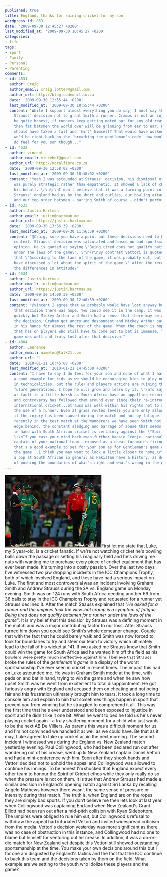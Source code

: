 ```yaml
---
published: true
title: England, thanks for ruining cricket for my son
wordpress_id: 853
date: '2009-09-30 12:45:27 +0200'
last_modified_at: '2009-09-30 10:45:27 +0200'
categories:
- life
tags:
- Sport
- Family
- Personal
- Parenting
comments:
- id: 4531
  author: Craig
  author_email: craig.lotter@gmail.com
  author_url: http://blog.codeunit.co.za
  date: '2009-09-30 12:55:44 +0200'
  last_modified_at: '2009-09-30 10:55:44 +0200'
  content: "While I support almost everything you do say, I must say that I support
    Strauss' decision not to grant Smith a runner. Cramps is not an injury, and to
    be quite honest, if runners keep getting meted out for any old reason whatsoever,
    then fat batsmen the world over will be grinning from ear to ear. Perhaps Smith
    should have taken a fall and 'hurt' himself? That would have worked, but then
    we'd be right back on the 'breaching the gentleman's code' now wouldn't we? :)\r\n\r\nShame,
    do feel for you son though..."
- id: 4532
  author: vincent
  author_email: vincehof@gmail.com
  author_url: http://moralfibre.co.za
  date: '2009-09-30 12:58:02 +0200'
  last_modified_at: '2009-09-30 10:58:02 +0200'
  content: "Yeah I was astounded at Strauss' decision, his dismissal of Smith's pain
    was purely strategic rather than empathetic. It showed a lack of character on
    his behalf. \r\n\r\nI don't believe that it was a turning point in the match though,
    Strauss' england had us by the short and curlies, our bowling attack was shit
    and our top order batsmen - barring Smith of course - didn't perform."
- id: 4533
  author: Justin Hartman
  author_email: justin@hartman.me
  author_url: https://justin.hartman.me
  date: '2009-09-30 13:56:39 +0200'
  last_modified_at: '2009-09-30 11:56:39 +0200'
  content: "@Craig, sure you have a point but these decisions need to be taken into
    context. Strauss' decision was calculated and based on bad sportsmanship in my
    opinion. He is quoted as saying \"Being tired does not qualify batsmen for a runner
    under the laws of the game\". \r\n\r\nBy contrast Vettori is quoted as saying
    that \"According to the laws of the game, it was probably out, but of late we
    have discussed a lot about the spirit of the game.\" after the recall of Collingwood.\r\n\r\nSee
    the differences in attitude?"
- id: 4534
  author: Justin Hartman
  author_email: justin@hartman.me
  author_url: https://justin.hartman.me
  date: '2009-09-30 14:00:39 +0200'
  last_modified_at: '2009-09-30 12:00:39 +0200'
  content: "@vincent I agree that we probably would have lost anyway but up until
    that decision there was hope. You could see it in the camp, it was diminishing
    quickly but Mickey Arthur and Smith had a sense that there may be a chance.\r\n\r\nAfter
    the decision, Graham got angry and despondent and Mickey Arthur sat with his head
    in his hands for almost the rest of the game. When the coach is hopeless the impact
    that has on players who still have to come out to bat is immense. \r\n\r\nThe
    game was well and truly lost after that decision."
- id: 4804
  author: Laurence
  author_email: nameloc@talk21.com
  author_url: ''
  date: '2010-01-21 16:45:08 +0200'
  last_modified_at: '2010-01-21 14:45:08 +0200'
  content: "I have to say I do feel for your son and none of what I have to say is
    a good example for kids as we should be encouraging kids to play not to get embroiled
    in technicalities, but the rules and players actions are ruining this game for
    future generations. I hope he will grow and learn by it. \r\nTo say England are
    at fault is a little harsh as South Africa have an appalling record over the years
    and controversy has followed them around ever since their re-introduction into
    international cricket...Strauss was well within his rights not to allow Smith
    the use of a runner. Even at grass routes levels you are only allowed runners
    if the injury has been caused during the match and not by fatigue. \r\nEven more
    recently in the test match at the Wanderers we have seen Smith not walk on a blatant
    edge behind, the constant sledging and barrage of abuse that seems to go hand
    in hand with South African cricket is certainly against the \"Spirit of the game\".
    \r\nIf you cast your mind back even further Hansie Cronje, national stalwart,
    captain of your national team...exposed as a cheat for match fixing. Do you think
    that's a good example to set for your son as for Gentleman's game and ruining
    the game...I think you may want to look a little closer to home.\r\nI am not having
    a pop at South African in general as Pakistan have a history, as do Australia
    of pushing the boundaries of what's right and what's wrong in the game."
---
```

<img src="/assets/images/uploads/2009/09/108819.2.jpg" alt="" title="" width="310" height="232" class="alignright size-full wp-image-854" />First let me state that Luke, my 5 year-old, is a cricket fanatic. If we're not watching cricket he's bowling balls down the passage or setting his imaginary field and he's driving me nuts with wanting me to purchase every piece of cricket equipment that has ever been made. It's turning into a costly passion.
Over the last two days I've witnessed two jaw dropping incidents in the ICC Champions Trophy, both of which involved England, and these have had a serious impact on Luke. The first and most controversial was an incident involving Graham Smith and Andrew Strauss during the SA vs. England game on Monday evening.
Smith was on 124 runs with South Africa needing another 69 from 36 balls to stay in the ICC Champions Trophy and requested for a runner yet Strauss declined it. After the match Strauss explained that <em>"He asked for a runner and the umpires took the view that cramp is a symptom of fatigue. Being tired does not qualify batsmen for a runner under the laws of the game"</em>.
It is my belief that this decision by Strauss was a defining moment in the match and was a major contributing factor to our loss. After Strauss turned him down you could see Smith's whole demeanor change. Couple that with the fact that he could barely walk and Smith was now forced to look for boundaries to try and steer our team to victory which ultimately lead to the fall of his wicket at 141.
If you asked me Strauss knew that Smith could win the game for South Africa and he wanted him off the field as his bowlers were pretty much ineffective against him. I believe that Strauss broke the rules of the <em>gentleman's game</em> in a display of the worst sportsmanship I've ever seen in cricket in recent times.
The impact this had on Luke astounded me. He was in Graham Smith mode at the time, with pads on and bat in hand, trying to win the game and when he saw how upset Smith was he went from excitement to total disappointment. He got furiously angry with England and accused them on cheating and not being fair and this frustration ultimately brought him to tears. It took a long time to console him and explain to him that sometimes things happen in sport that prevent you from winning but he struggled to comprehend it all.
This was the first time that he's ever understood and been exposed to injustice in sport and he didn't like it one bit. When he went to bed he told us he's never playing cricket again - a truly shattering moment for a child who just wants to be the next AB De Villiers. As parents this was a difficult moment for us and I'm not convinced we handled it as well as we could have. Be that as it may, Luke agreed to take up cricket again the next morning.
The second incident I witnessed was during the England vs. New Zealand match yesterday evening. Paul Collingwood, who had been declared run out after wandering out of his crease, went up to New Zealand captain Daniel Vettori and had a mini-conference with him. Soon after they shook hands and Vettori decided not to uphold the appeal and Collingwood was allowed to continue his innings.
To be honest I'm shocked that England expect every other team to honour the Spirit of Cricket ethos while they only really do so when the pressure is not on them.
It is true that Andrew Strauss had made a similar decision in England's opening match against Sri Lanka by recalling Angelo Mathews however there wasn't the same sense of pressure or intensity during that match. The truth is, when England are on the ropes they are simply bad sports. 
If you don't believe me then lets look at last year when Collingwood was captaining England when New Zealand's Grant Elliott had been run out after a mid-pitch collision with Ryan Sidebottom. The umpires were obliged to rule him out, but Collingwood's refusal to withdraw the appeal had infuriated Vettori and invited widespread criticism from the media.
Vettori's decision yesterday was more significant as there was no case of obstruction in this instance, and Collingwood had no one to blame but himself for venturing out his crease. In addition, it was a do-or-die match for New Zealand yet despite this Vettori still showed outstanding sportsmanship at the time.
You make your own decisions around this but I for one am disgusted by England's tactics and the fact that the ICC continue to back this team and the decisions taken by them on the field. What example are we setting to the youth who idolize these players and the game?
